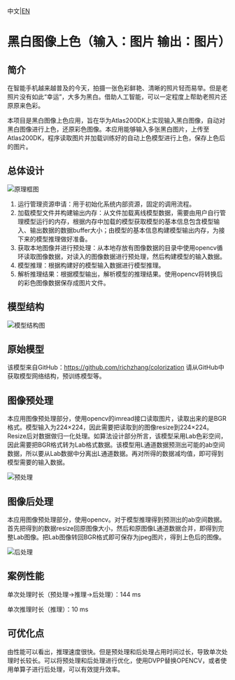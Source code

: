 中文|[EN](README_EN.md)

# 黑白图像上色（输入：图片 输出：图片）

## 简介

在智能手机越来越普及的今天，拍摄一张色彩鲜艳、清晰的照片轻而易举。但是老照片没有如此“幸运”，大多为黑白。借助人工智能，可以一定程度上帮助老照片还原原来色彩。

本项目是黑白图像上色应用，旨在华为Atlas200DK上实现输入黑白图像，自动对黑白图像进行上色，还原彩色图像。本应用能够输入多张黑白图片，上传至Atlas200DK，程序读取图片并加载训练好的自动上色模型进行上色，保存上色后的图片。

## 总体设计

![原理框图](https://images.gitee.com/uploads/images/2020/0805/095543_cea73640_5395865.png "屏幕截图.png")

1)	运行管理资源申请：用于初始化系统内部资源，固定的调用流程。   
2)	加载模型文件并构建输出内存：从文件加载离线模型数据，需要由用户自行管理模型运行的内存，根据内存中加载的模型获取模型的基本信息包含模型输入、输出数据的数据buffer大小；由模型的基本信息构建模型输出内存，为接下来的模型推理做好准备。    
3)	获取本地图像并进行预处理：从本地存放有图像数据的目录中使用opencv循环读取图像数据，对读入的图像数据进行预处理，然后构建模型的输入数据。    
4)	模型推理：根据构建好的模型输入数据进行模型推理。    
5)	解析推理结果：根据模型输出，解析模型的推理结果。使用opencv将转换后的彩色图像数据保存成图片文件。    

## 模型结构

![模型结构图](https://images.gitee.com/uploads/images/2020/0805/095721_70b4f185_5395865.png "屏幕截图.png")

## 原始模型

该模型来自GitHub：https://github.com/richzhang/colorization 请从GitHub中获取模型网络结构，预训练模型等。

## 图像预处理

本应用图像预处理部分，使用opencv的imread接口读取图片，读取出来的是BGR格式。模型输入为224×224，因此需要把读取到的图像resize到224×224。Resize后对数据做归一化处理。如算法设计部分所言，该模型采用Lab色彩空间，因此需要把BGR格式转为Lab格式数据。该模型用L通道数据预测出可能的ab空间数据，所以要从Lab数据中分离出L通道数据。再对所得的数据减均值，即可得到模型需要的输入数据。

![预处理](https://images.gitee.com/uploads/images/2020/0805/095959_0e2bdf81_5395865.png "屏幕截图.png")

## 图像后处理

本应用图像预处理部分，使用opencv。对于模型推理得到预测出的ab空间数据。首先把得到的数据resize回原图像大小，然后和原图像L通道数据合并，即得到完整Lab图像。把Lab图像转回BGR格式即可保存为jpeg图片，得到上色后的图像。

![后处理](https://images.gitee.com/uploads/images/2020/0805/100036_247920c8_5395865.png "屏幕截图.png")

## 案例性能

单次处理时长（预处理->推理->后处理）：144 ms

单次推理时长（推理）：10 ms

## 可优化点

由性能可以看出，推理速度很快。但是预处理和后处理占用时间过长，导致单次处理时长较长。可以将预处理和后处理进行优化，使用DVPP替换OPENCV，或者使用单算子进行后处理，可以有效提升效率。
